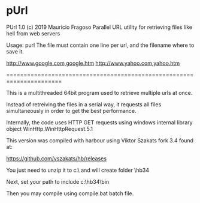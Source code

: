 # pUrl
PUrl 1.0 (c) 2019 Mauricio Fragoso
Parallel URL utility for retrieving files like hell from web servers

Usage: purl <TextFileWithUrls>                                                                                                                                                                                                                  The file must contain one line per url, and the filename where to save it.

http://www.google.com,google.htm
http://www.yahoo.com,yahoo.htm

======================================================================

This is a multithreaded 64bit program used to retrieve multiple urls at once.

Instead of retreiving the files in a serial way, it requests all files simultaneously in order to get the best performance.
  
Internally, the code uses HTTP GET requests using windows internal library object WinHttp.WinHttpRequest.5.1

This version was compiled with harbour using Viktor Szakats fork 3.4 found at:

https://github.com/vszakats/hb/releases

You just need to unzip it to c:\ and will create folder \hb34

Next, set your path to include c:\hb34\bin

Then you may compile using compile.bat batch file.

